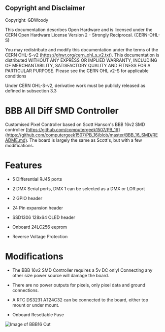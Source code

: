 ## Copyright and Disclaimer
Copyright: GDWoody

This documentation describes Open Hardware and is licensed under the CERN Open Hardware License Version 2 - Strongly Reciprocal. (CERN-OHL-S)

You may redistribute and modify this documentation under the terms of the CERN OHL-S-v2 (https://ohwr.org/cern_ohl_s_v2.txt). This documentation is distributed WITHOUT ANY EXPRESS OR IMPLIED WARRANTY, INCLUDING OF MERCHANTABILITY, SATISFACTORY QUALITY AND FITNESS FOR A PARTICULAR PURPOSE. Please see the CERN OHL v2-S for applicable conditions

Under CERN OHL-S-v2, derivative work must be publicly released as defined in subsection 3.3

# BBB All Diff SMD Controller

Customised Pixel Controller based on Scott Hanson's BBB 16v2 SMD controller [https://github.com/computergeek1507/PB_16](https://github.com/computergeek1507/PB_16/blob/master/BBB_16_SMD/README.md). The board is largely the same as Scott's, but with a few modifications.

# Features

* 5 Differential RJ45 ports

* 2 DMX Serial ports, DMX 1 can be selected as a DMX or LOR port

* 2 GPIO header

* 24 Pin expansion header

* SSD1306 128x64 OLED header

* Onboard 24LC256 eeprom

* Reverse Voltage Protection


# Modifications

* The BBB 16v2 SMD Controller requires a 5v DC only! Connecting any other size power source will damage the board.

* There are no power outputs for pixels, only pixel data and ground connections.

* A RTC DS3231 AT24C32 can be connected to the board, either top mount or under mount.

* Onboard Resettable Fuse
 

![Image of BBB16
Out](https://github.com/GDWoody/Pixel-Controllers/blob/main/image/BBB_All_Diff.png)




